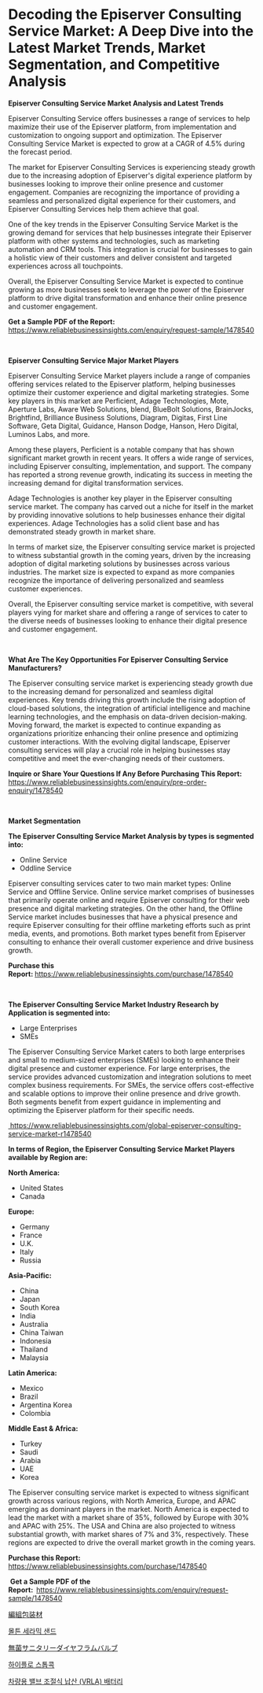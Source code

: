 <p><h1>Decoding the Episerver Consulting Service Market: A Deep Dive into the Latest Market Trends, Market Segmentation, and Competitive Analysis</h1></p><p><strong>Episerver Consulting Service Market Analysis and Latest Trends</strong></p>
<p><p>Episerver Consulting Service offers businesses a range of services to help maximize their use of the Episerver platform, from implementation and customization to ongoing support and optimization. The Episerver Consulting Service Market is expected to grow at a CAGR of 4.5% during the forecast period. </p><p>The market for Episerver Consulting Services is experiencing steady growth due to the increasing adoption of Episerver's digital experience platform by businesses looking to improve their online presence and customer engagement. Companies are recognizing the importance of providing a seamless and personalized digital experience for their customers, and Episerver Consulting Services help them achieve that goal.</p><p>One of the key trends in the Episerver Consulting Service Market is the growing demand for services that help businesses integrate their Episerver platform with other systems and technologies, such as marketing automation and CRM tools. This integration is crucial for businesses to gain a holistic view of their customers and deliver consistent and targeted experiences across all touchpoints.</p><p>Overall, the Episerver Consulting Service Market is expected to continue growing as more businesses seek to leverage the power of the Episerver platform to drive digital transformation and enhance their online presence and customer engagement.</p></p>
<p><strong>Get a Sample PDF of the Report:&nbsp;</strong> <a href="https://www.reliablebusinessinsights.com/enquiry/request-sample/1478540">https://www.reliablebusinessinsights.com/enquiry/request-sample/1478540</a></p>
<p>&nbsp;</p>
<p><strong>Episerver Consulting Service Major Market Players</strong></p>
<p><p>Episerver Consulting Service Market players include a range of companies offering services related to the Episerver platform, helping businesses optimize their customer experience and digital marketing strategies. Some key players in this market are Perficient, Adage Technologies, Mote, Aperture Labs, Aware Web Solutions, blend, BlueBolt Solutions, BrainJocks, Brightfind, Brilliance Business Solutions, Diagram, Digitas, First Line Software, Geta Digital, Guidance, Hanson Dodge, Hanson, Hero Digital, Luminos Labs, and more.</p><p>Among these players, Perficient is a notable company that has shown significant market growth in recent years. It offers a wide range of services, including Episerver consulting, implementation, and support. The company has reported a strong revenue growth, indicating its success in meeting the increasing demand for digital transformation services.</p><p>Adage Technologies is another key player in the Episerver consulting service market. The company has carved out a niche for itself in the market by providing innovative solutions to help businesses enhance their digital experiences. Adage Technologies has a solid client base and has demonstrated steady growth in market share.</p><p>In terms of market size, the Episerver consulting service market is projected to witness substantial growth in the coming years, driven by the increasing adoption of digital marketing solutions by businesses across various industries. The market size is expected to expand as more companies recognize the importance of delivering personalized and seamless customer experiences.</p><p>Overall, the Episerver consulting service market is competitive, with several players vying for market share and offering a range of services to cater to the diverse needs of businesses looking to enhance their digital presence and customer engagement.</p></p>
<p>&nbsp;</p>
<p><strong>What Are The Key Opportunities For Episerver Consulting Service Manufacturers?</strong></p>
<p><p>The Episerver consulting service market is experiencing steady growth due to the increasing demand for personalized and seamless digital experiences. Key trends driving this growth include the rising adoption of cloud-based solutions, the integration of artificial intelligence and machine learning technologies, and the emphasis on data-driven decision-making. Moving forward, the market is expected to continue expanding as organizations prioritize enhancing their online presence and optimizing customer interactions. With the evolving digital landscape, Episerver consulting services will play a crucial role in helping businesses stay competitive and meet the ever-changing needs of their customers.</p></p>
<p><strong>Inquire or Share Your Questions If Any Before Purchasing This Report:</strong> <a href="https://www.reliablebusinessinsights.com/enquiry/pre-order-enquiry/1478540">https://www.reliablebusinessinsights.com/enquiry/pre-order-enquiry/1478540</a></p>
<p>&nbsp;</p>
<p><strong>Market Segmentation</strong></p>
<p><strong>The Episerver Consulting Service Market Analysis by types is segmented into:</strong></p>
<p><ul><li>Online Service</li><li>Oddline Service</li></ul></p>
<p><p>Episerver consulting services cater to two main market types: Online Service and Offline Service. Online service market comprises of businesses that primarily operate online and require Episerver consulting for their web presence and digital marketing strategies. On the other hand, the Offline Service market includes businesses that have a physical presence and require Episerver consulting for their offline marketing efforts such as print media, events, and promotions. Both market types benefit from Episerver consulting to enhance their overall customer experience and drive business growth.</p></p>
<p><strong>Purchase this Report:&nbsp;</strong><a href="https://www.reliablebusinessinsights.com/purchase/1478540">https://www.reliablebusinessinsights.com/purchase/1478540</a></p>
<p>&nbsp;</p>
<p><strong>The Episerver Consulting Service Market Industry Research by Application is segmented into:</strong></p>
<p><ul><li>Large Enterprises</li><li>SMEs</li></ul></p>
<p><p>The Episerver Consulting Service Market caters to both large enterprises and small to medium-sized enterprises (SMEs) looking to enhance their digital presence and customer experience. For large enterprises, the service provides advanced customization and integration solutions to meet complex business requirements. For SMEs, the service offers cost-effective and scalable options to improve their online presence and drive growth. Both segments benefit from expert guidance in implementing and optimizing the Episerver platform for their specific needs.</p></p>
<p><a href="https://www.reliablebusinessinsights.com/global-episerver-consulting-service-market-r1478540">&nbsp;https://www.reliablebusinessinsights.com/global-episerver-consulting-service-market-r1478540</a></p>
<p><strong>In terms of Region, the Episerver Consulting Service Market Players available by Region are:</strong></p>
<p>
    <p> <strong> North America: </strong>
        <ul>
            <li>United States</li>
            <li>Canada</li>
        </ul>
        </p> 
    <p> <strong> Europe: </strong>
        <ul>
            <li>Germany</li>
            <li>France</li>
            <li>U.K.</li>
            <li>Italy</li>
            <li>Russia</li>
        </ul>
        </p> 
    <p> <strong> Asia-Pacific: </strong>
        <ul>
            <li>China</li>
            <li>Japan</li>
            <li>South Korea</li>
            <li>India</li>
            <li>Australia</li>
            <li>China Taiwan</li>
            <li>Indonesia</li>
            <li>Thailand</li>
            <li>Malaysia</li>
        </ul>
        </p> 
    <p> <strong> Latin America: </strong>
        <ul>
            <li>Mexico</li>
            <li>Brazil</li>
            <li>Argentina Korea</li>
            <li>Colombia</li>
        </ul>
        </p> 
    <p> <strong> Middle East & Africa: </strong>
        <ul>
            <li>Turkey</li>
            <li>Saudi</li>
            <li>Arabia</li>
            <li>UAE</li>
            <li>Korea</li>
        </ul>
    </p>
    </p>
<p><p>The Episerver consulting service market is expected to witness significant growth across various regions, with North America, Europe, and APAC emerging as dominant players in the market. North America is expected to lead the market with a market share of 35%, followed by Europe with 30% and APAC with 25%. The USA and China are also projected to witness substantial growth, with market shares of 7% and 3%, respectively. These regions are expected to drive the overall market growth in the coming years.</p></p>
<p><strong>Purchase this Report: </strong><a href="https://www.reliablebusinessinsights.com/purchase/1478540">https://www.reliablebusinessinsights.com/purchase/1478540</a></p>
<p>&nbsp;<strong>Get a Sample PDF of the Report:&nbsp;&nbsp;</strong><a href="https://www.reliablebusinessinsights.com/enquiry/request-sample/1478540">https://www.reliablebusinessinsights.com/enquiry/request-sample/1478540</a></p>
<p><strong></strong></p>
<p><p><a href="https://github.com/dandier2003/Market-Research-Report-List-1/blob/main/997120595674.md">編組包装材</a></p><p><a href="https://github.com/asratman/Market-Research-Report-List-1/blob/main/806859187317.md">몰튼 세라믹 샌드</a></p><p><a href="https://medium.com/@saigekulas/%E7%84%A1%E8%8F%8C%E8%A1%9B%E7%94%9F%E3%83%80%E3%82%A4%E3%83%A4%E3%83%95%E3%83%A9%E3%83%A0%E3%83%90%E3%83%AB%E3%83%96%E5%B8%82%E5%A0%B4%E3%81%AE%E8%A6%8B%E9%80%9A%E3%81%97-%E5%B8%82%E5%A0%B4%E3%83%88%E3%83%AC%E3%83%B3%E3%83%89-%E6%88%90%E9%95%B7-2024%E5%B9%B4%E3%81%8B%E3%82%892031%E5%B9%B4%E3%81%BE%E3%81%A7%E3%81%AE%E4%BA%88%E6%B8%AC-83d05acc89cc">無菌サニタリーダイヤフラムバルブ</a></p><p><a href="https://medium.com/@aidenreinger/%ED%95%98%EC%9D%B4%ED%94%8C%EB%A1%9C-%EC%8A%A4%ED%86%B1%EC%BD%95-%EC%8B%9C%EC%9E%A5-%EC%A1%B0%EC%82%AC-%EB%B3%B4%EA%B3%A0%EC%84%9C-2024%EB%85%84%EB%B6%80%ED%84%B0-2031%EB%85%84%EA%B9%8C%EC%A7%80%EC%9D%98-%EC%97%AD%EC%82%AC%EC%99%80-%EC%98%88%EC%B8%A1-e95226817b6c">하이플로 스톱콕</a></p><p><a href="https://medium.com/@clairhane1954/%EC%B0%A8%EB%9F%89%EC%9A%A9-%EB%B0%B8%EB%B8%8C-%EC%A0%9C%EC%96%B4%EC%8B%9D-%EC%A0%95%EC%A0%84%EA%B7%B9-%ED%99%A9%EC%82%B0%EB%B0%B0%ED%84%B0%EB%A6%AC-vrla-%EC%8B%9C%EC%9E%A5-%EA%B7%9C%EB%AA%A8%EB%8A%94-%EA%B8%80%EB%A1%9C%EB%B2%8C-%EC%82%B0%EC%97%85%EC%97%90%EC%84%9C-%EA%B0%80%EC%9E%A5-%EC%A0%81%ED%95%A9%ED%95%9C-%EB%A7%88%EC%BC%80%ED%8C%85-%EC%B1%84%EB%84%90%EC%9D%84-%EB%B3%B4%EC%97%AC%EC%A4%8D%EB%8B%88%EB%8B%A4-7ac53fae9013">차량용 밸브 조절식 납산 (VRLA) 배터리</a></p></p>